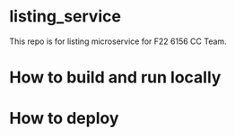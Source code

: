 # listing_service
This repo is for listing microservice for F22 6156 CC Team.



# How to build and run locally



# How to deploy
